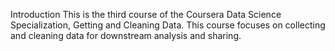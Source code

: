 Introduction
This is the third course of the Coursera Data Science Specialization, Getting and Cleaning Data. This course focuses on collecting and cleaning data for downstream analysis and sharing.

